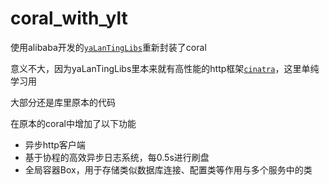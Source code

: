 # coral_with_ylt
使用alibaba开发的[`yaLanTingLibs`](https://github.com/alibaba/yalantinglibs)重新封装了coral

意义不大，因为yaLanTingLibs里本来就有高性能的http框架[`cinatra`](https://github.com/qicosmos/cinatra)，这里单纯学习用

大部分还是库里原本的代码

在原本的coral中增加了以下功能
* 异步http客户端
* 基于协程的高效异步日志系统，每0.5s进行刷盘
* 全局容器Box，用于存储类似数据库连接、配置类等作用与多个服务中的类
